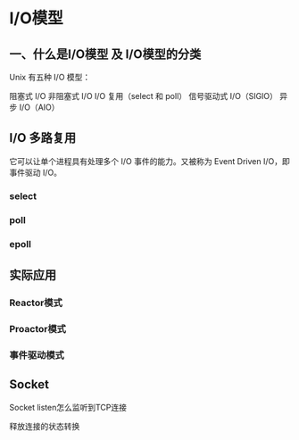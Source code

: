 # I/O模型

## 一、什么是I/O模型 及 I/O模型的分类

Unix 有五种 I/O 模型：

阻塞式 I/O
非阻塞式 I/O
I/O 复用（select 和 poll）
信号驱动式 I/O（SIGIO）
异步 I/O（AIO）


## I/O 多路复用

它可以让单个进程具有处理多个 I/O 事件的能力。又被称为 Event Driven I/O，即事件驱动 I/O。

### select

### poll

### epoll





## 实际应用

### Reactor模式

### Proactor模式

### 事件驱动模式

## Socket

Socket listen怎么监听到TCP连接

释放连接的状态转换


